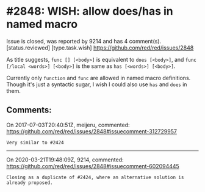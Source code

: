 
#2848: WISH: allow does/has in named macro
================================================================================
Issue is closed, was reported by 9214 and has 4 comment(s).
[status.reviewed] [type.task.wish]
<https://github.com/red/red/issues/2848>

As title suggests, `func [] [<body>]` is equivalent to `does [<body>]`, and `func [/local <words>] [<body>]` is the same as `has [<words>] [<body>]`. 

Currently only `function` and `func` are allowed in named macro definitions. Though it's just a syntactic sugar, I wish I could also use `has` and `does` in them.


Comments:
--------------------------------------------------------------------------------

On 2017-07-03T20:40:51Z, meijeru, commented:
<https://github.com/red/red/issues/2848#issuecomment-312729957>

    Very similar to #2424 

--------------------------------------------------------------------------------

On 2020-03-21T19:48:09Z, 9214, commented:
<https://github.com/red/red/issues/2848#issuecomment-602094445>

    Closing as a duplicate of #2424, where an alternative solution is already proposed.

